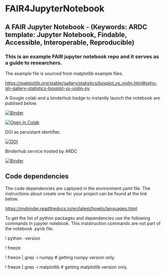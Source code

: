 # FAIR4JupyterNotebook

## A FAIR Jupyter Notebook - (Keywords: ARDC template: Jupyter Notebook, Findable, Accessible, Interoperable, Reproducible) 

### This is an example FAIR jupyter notebook repo and it serves as a guide to researchers.

The example file is sourced from matplotlib example files. 

https://matplotlib.org/stable/gallery/statistics/boxplot_vs_violin.html#sphx-glr-gallery-statistics-boxplot-vs-violin-py

A Google colab and a binderhub badge to instantly launch the notebook are publised below. 

[![Binder](https://mybinder.org/badge_logo.svg)](https://mybinder.org/v2/gh/Aleem2/FAIR4JupyterNotebook/HEAD?labpath=boxplot_vs_violin.ipynb)

[![Open In Colab](https://colab.research.google.com/assets/colab-badge.svg)](https://colab.research.google.com/github/Aleem2/FAIR4JupyterNotebook/blob/main/boxplot_vs_violin.ipynb)

DOI as persistant identifier.

[![DOI](https://zenodo.org/badge/DOI/10.5281/zenodo.7822033.svg)](https://doi.org/10.5281/zenodo.7822033)

Binderhub service hosted by ARDC

[![Binder](https://binder.test.rc.nectar.org.au/badge_logo.svg)](https://binder.test.rc.nectar.org.au/v2/gh/Aleem2/FAIR4JupyterNotebook/HEAD?labpath=boxplot_vs_violin.ipynb)




## Code dependencies 

The code dependencies are captured in the environment.yaml file. The instructions about create one for your project can be found at the link below.

https://mybinder.readthedocs.io/en/latest/howto/languages.html

To get the list of python packages and dependencies use the following commands in jupyter notebook. This inststruction commands are not part of the notebook .pynb file. 

! python -version

! freeze

! freeze | grep -i numpy # getting numpy version only.

! freeze | grep -i matplotlib # getting matplotlib version only. 
